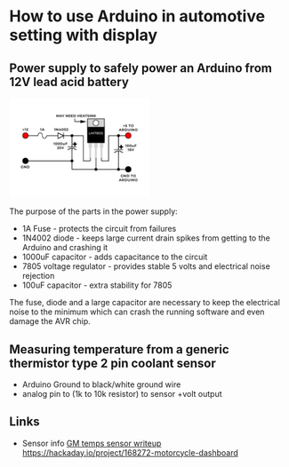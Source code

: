 # How to use Arduino in automotive setting with display

## Power supply to safely power an Arduino from 12V lead acid battery
<img src="power-supply.png" width=50%>

The purpose of the parts in the power supply:

- 1A Fuse -  protects the circuit from failures
- 1N4002 diode - keeps large current drain spikes from getting to the Arduino and crashing it
- 1000uF capacitor - adds capacitance to the circuit
- 7805 voltage regulator - provides stable 5 volts and electrical noise rejection
- 100uF capacitor - extra stability for 7805

The fuse, diode and a large capacitor are necessary to keep the electrical noise to the minimum which can crash the running software and even damage the AVR chip.


## Measuring temperature from a generic thermistor type 2 pin coolant sensor

- Arduino Ground to black/white ground wire
- analog pin to (1k to 10k resistor) to sensor +volt output

## Links
- Sensor info [GM temps sensor writeup](https://forum.arduino.cc/index.php?topic=426410.0 "Link")
https://hackaday.io/project/168272-motorcycle-dashboard